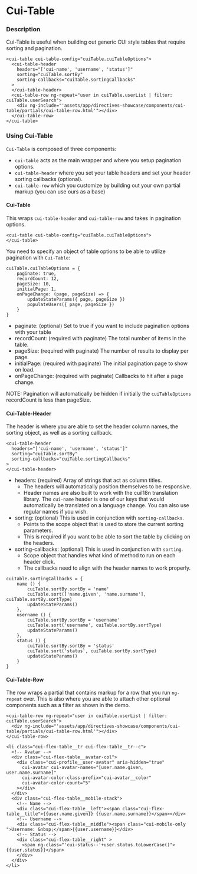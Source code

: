 # Cui-Table

### Description

Cui-Table is useful when building out generic CUI style tables that require sorting and pagination.

```
<cui-table cui-table-config="cuiTable.cuiTableOptions">
  <cui-table-header 
	headers="['cui-name', 'username', 'status']"
	sorting="cuiTable.sortBy"
	sorting-callbacks="cuiTable.sortingCallbacks"
  >
  </cui-table-header>
  <cui-table-row ng-repeat="user in cuiTable.userList | filter: cuiTable.userSearch">
    <div ng-include="'assets/app/directives-showcase/components/cui-table/partials/cui-table-row.html'"></div>
  </cui-table-row>
</cui-table>
```


### Using Cui-Table

`Cui-Table` is composed of three components:

* `cui-table` acts as the main wrapper and where you setup pagination options.
* `cui-table-header` where you set your table headers and set your header sorting callbacks (optional).
* `cui-table-row` which you customize by building out your own partial markup (you can use ours as a base)


#### Cui-Table

This wraps `cui-table-header` and `cui-table-row` and takes in pagination options.

```
<cui-table cui-table-config="cuiTable.cuiTableOptions">
</cui-table>
```

You need to specify an object of table options to be able to utilize pagination with `Cui-Table`:

```
cuiTable.cuiTableOptions = {
	paginate: true,
	recordCount: 12,
	pageSize: 10,
	initialPage: 1,
	onPageChange: (page, pageSize) => {
	    updateStateParams({ page, pageSize })
	    populateUsers({ page, pageSize })
	}
}
```

* paginate: (optional) Set to true if you want to include pagination options with your table
* recordCount: (required with paginate) The total number of items in the table.
* pageSize: (required with paginate) The number of results to display per page. 
* initialPage: (required with paginate) The initial pagination page to show on load.
* onPageChange: (required with paginate) Callbacks to hit after a page change.

NOTE: Pagination will automatically be hidden if initially the `cuiTableOptions` recordCount is less than pageSize.


#### Cui-Table-Header

The header is where you are able to set the header column names, the sorting object, as well as a sorting callback.

```
<cui-table-header 
  headers="['cui-name', 'username', 'status']" 
  sorting="cuiTable.sortBy"
  sorting-callbacks="cuiTable.sortingCallbacks"
>
</cui-table-header>
```

* headers: (required) Array of strings that act as column titles. 
	* The headers will automatically position themselves to be responsive. 
	* Header names are also built to work with the cuiI18n translation library. The `cui-name` header is one of our keys
	that would automatically be translated on a language change. You can also use regular names if you wish.
* sorting: (optional) This is used in conjunction with `sorting-callbacks`.
	* Points to the scope object that is used to store the current sorting parameters.
	* This is required if you want to be able to sort the table by clicking on the headers.
* sorting-callbacks: (optional) This is used in conjunction with `sorting`.
	* Scope object that handles what kind of method to run on each header click.
	* The callbacks need to align with the header names to work properly.

```
cuiTable.sortingCallbacks = {
	name () {
		cuiTable.sortBy.sortBy = 'name'
		cuiTable.sort(['name.given', 'name.surname'], cuiTable.sortBy.sortType)
		updateStateParams()
	},
	username () {
		cuiTable.sortBy.sortBy = 'username'
		cuiTable.sort('username', cuiTable.sortBy.sortType)
		updateStateParams()
	},
	status () {
		cuiTable.sortBy.sortBy = 'status'
		cuiTable.sort('status', cuiTable.sortBy.sortType)
		updateStateParams()
	}
}
```


#### Cui-Table-Row

The row wraps a partial that contains markup for a row that you run `ng-repeat` over. This is also where
you are able to attach other optional components such as a filter as shown in the demo.

```
<cui-table-row ng-repeat="user in cuiTable.userList | filter: cuiTable.userSearch">
  <div ng-include="'assets/app/directives-showcase/components/cui-table/partials/cui-table-row.html'"></div>
</cui-table-row>
```

```
<li class="cui-flex-table__tr cui-flex-table__tr--c">
  <!-- Avatar -->
  <div class="cui-flex-table__avatar-col">
    <div class="cui-profile__user-avatar" aria-hidden="true" 
      cui-avatar cui-avatar-names="[user.name.given, user.name.surname]" 
      cui-avatar-color-class-prefix="cui-avatar__color" 
      cui-avatar-color-count="5"
    ></div>
  </div>
  <div class="cui-flex-table__mobile-stack">
    <!-- Name -->
    <div class="cui-flex-table__left"><span class="cui-flex-table__title">{{user.name.given}} {{user.name.surname}}</span></div>
    <!-- Username -->
    <div class="cui-flex-table__middle"><span class="cui-mobile-only ">Username: &nbsp;</span>{{user.username}}</div>
    <!-- Status -->
    <div class="cui-flex-table__right" >
      <span ng-class="'cui-status--'+user.status.toLowerCase()">{{user.status}}</span>
    </div>
  </div>
</li>
```
